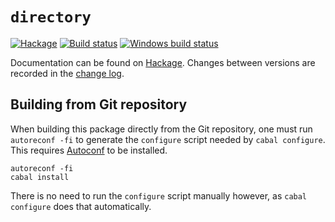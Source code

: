 `directory`
===========

[![Hackage][hi]][hl]
[![Build status][bi]][bl]
[![Windows build status][wi]][wl]

Documentation can be found on [Hackage][hl].
Changes between versions are recorded in the [change log](changelog.md).

Building from Git repository
----------------------------

When building this package directly from the Git repository, one must run
`autoreconf -fi` to generate the `configure` script needed by `cabal
configure`.  This requires [Autoconf][ac] to be installed.

    autoreconf -fi
    cabal install

There is no need to run the `configure` script manually however, as `cabal
configure` does that automatically.

[hi]: https://img.shields.io/hackage/v/directory.svg
[hl]: https://hackage.haskell.org/package/directory
[bi]: https://travis-ci.org/haskell/directory.svg?branch=master
[bl]: https://travis-ci.org/haskell/directory
[wi]: https://ci.appveyor.com/api/projects/status/github/haskell/directory?branch=master&svg=true
[wl]: https://ci.appveyor.com/project/hvr/directory
[ac]: https://gnu.org/software/autoconf
